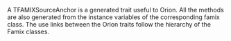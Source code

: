 A TFAMIXSourceAnchor is a generated trait useful to Orion. All the methods are also generated from the instance variables of the corresponding famix class. The use links between the Orion traits follow the hierarchy of the Famix classes. 